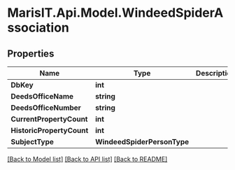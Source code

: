 
# MarisIT.Api.Model.WindeedSpiderAssociation

## Properties

Name | Type | Description | Notes
------------ | ------------- | ------------- | -------------
**DbKey** | **int** |  | [optional] 
**DeedsOfficeName** | **string** |  | [optional] 
**DeedsOfficeNumber** | **string** |  | [optional] 
**CurrentPropertyCount** | **int** |  | [optional] 
**HistoricPropertyCount** | **int** |  | [optional] 
**SubjectType** | **WindeedSpiderPersonType** |  | [optional] 

[[Back to Model list]](../README.md#documentation-for-models)
[[Back to API list]](../README.md#documentation-for-api-endpoints)
[[Back to README]](../README.md)

